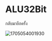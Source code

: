 # ALU32Bit
กลับมาอีกครั้ง

![1705054001930](https://github.com/ATOMIC09/ALU32Bit/assets/66838025/1b4f0eff-3f83-4997-8e12-49c1405c76e4)
